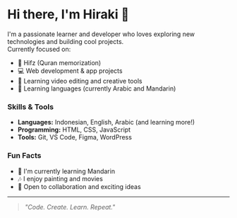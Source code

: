 # Hi there, I'm Hiraki 👋

I'm a passionate learner and developer who loves exploring new technologies and building cool projects.  
Currently focused on:
- 📖 Hifz (Quran memorization)
- 💻 Web development & app projects
- 🎨 Learning video editing and creative tools
- 📖 Learning languages (currently Arabic and Mandarin)

### Skills & Tools
- **Languages:** Indonesian, English, Arabic (and learning more!)
- **Programming:** HTML, CSS, JavaScript
- **Tools:** Git, VS Code, Figma, WordPress

### Fun Facts
- 🌱 I'm currently learning Mandarin
- 🎶 I enjoy painting and movies
- 🤝 Open to collaboration and exciting ideas

---

> *"Code. Create. Learn. Repeat."*
